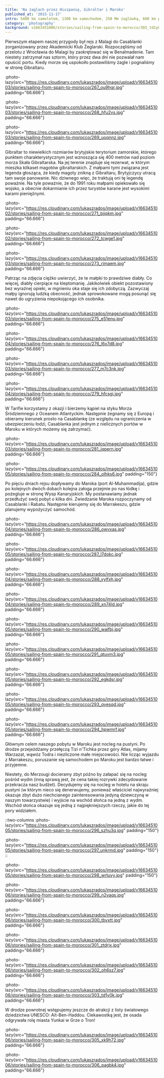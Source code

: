 ```yaml
---
title: 'Na żaglach przez Hiszpanię, Gibraltar i Maroko'
published_at: '2015-11-17'
intro: 5400 km samolotem, 1300 km samochodem, 250 Mm żaglówką, 600 km pociągami, kilka przejazdów taksówką i dziesiątki kilometrów piechotą. W ciągu 15 dni zahaczyliśmy o 5 krajów na dwóch kontynentach. Zapraszam do obejrzenia kilku zdjęć dokumentujących naszą przygodę.
category: 'photography'
background: v1663451006/stories/sailing-from-spain-to-morocco/303_td1y0k.jpg
---
```


Pierwszym etapem naszej przygody był rejs z Malagi do Casablanki zorganizowany przez Akademicki Klub Żeglarski. Rozpoczęliśmy od przelotu z Wrocławia do Malagi by zaokrętować się w Benalmadenie. Tam niestety zatrzymał nas sztorm, który przez dwa dni nie pozwalał nam opuścić portu. Kiedy morze się uspokoiło postawiliśmy żagle i pognaliśmy w stronę Gibraltaru.

:photo-lazy{src="https://res.cloudinary.com/lukaszrados/image/upload/v1663451003/stories/sailing-from-spain-to-morocco/267_ou9hgr.jpg" padding="66.666"}

:photo-lazy{src="https://res.cloudinary.com/lukaszrados/image/upload/v1663451003/stories/sailing-from-spain-to-morocco/268_hfu2vs.jpg" padding="66.666"}

:photo-lazy{src="https://res.cloudinary.com/lukaszrados/image/upload/v1663451003/stories/sailing-from-spain-to-morocco/269_uoqnnz.jpg" padding="66.666"}

Gibraltar to niewielkich rozmiarów brytyjskie terytorium zamorskie, którego punktem charakterystycznym jest wznosząca się 400 metrów nad poziom morza Skała Gibraltarska. Na jej terenie znajduje się rezerwat, w którym mieszka kilkaset magotów gibraltarskich. Z małpami tymi związana jest legenda głosząca, że kiedy magoty znikną z Gibraltaru, Brytyjczycy utracą tam swoje panowanie. Nic dziwnego więc, że traktują oni tę legendę poważnie. Na tyle poważnie, że do 1991 roku małpami opiekowało się wojsko, a obecnie dokarmianie ich przez turystów karane jest wysokimi karami pieniężnymi.

:photo-lazy{src="https://res.cloudinary.com/lukaszrados/image/upload/v1663451002/stories/sailing-from-spain-to-morocco/271_bjjqkm.jpg" padding="66.666"}

:photo-lazy{src="https://res.cloudinary.com/lukaszrados/image/upload/v1663451002/stories/sailing-from-spain-to-morocco/272_tcwge1.jpg" padding="66.666"}

:photo-lazy{src="https://res.cloudinary.com/lukaszrados/image/upload/v1663451003/stories/sailing-from-spain-to-morocco/273_rimaem.jpg" padding="66.666"}

Patrząc na zdjęcia ciężko uwierzyć, że te małpki to prawdziwe diabły. Co więcej, diabły cierpiące na kleptomanię. Jakikolwiek obiekt pozostawiony bez wyraźnej opieki, w mgnieniu oka staje się ich zdobyczą. Zazwyczaj małpy ignorują ludzką obecność, jednak sprowokowane mogą posunąć się nawet do ugryzienia niepokojącego ich osobnika.

:photo-lazy{src="https://res.cloudinary.com/lukaszrados/image/upload/v1663451003/stories/sailing-from-spain-to-morocco/275_e51enu.jpg" padding="66.666"}

:photo-lazy{src="https://res.cloudinary.com/lukaszrados/image/upload/v1663451004/stories/sailing-from-spain-to-morocco/276_l6x7d8.jpg" padding="66.666"}

:photo-lazy{src="https://res.cloudinary.com/lukaszrados/image/upload/v1663451003/stories/sailing-from-spain-to-morocco/277_m7c3nk.jpg" padding="66.666"}

:photo-lazy{src="https://res.cloudinary.com/lukaszrados/image/upload/v1663451004/stories/sailing-from-spain-to-morocco/279_hfcsgi.jpg" padding="66.666"}

W Tarifie korzystamy z okazji i bierzemy kąpiel na styku Morza Śródziemnego z Oceanem Atlantyckim. Następnie żegnamy się z Europą i obieramy kierunek prosto na Casablankę (ze względu na ograniczenia w ubezpieczeniu łodzi, Casablanka jest jednym z nielicznych portów w Maroku w których możemy się zatrzymać).

:photo-lazy{src="https://res.cloudinary.com/lukaszrados/image/upload/v1663451003/stories/sailing-from-spain-to-morocco/281_iqpern.jpg" padding="66.666"}

:photo-lazy{src="https://res.cloudinary.com/lukaszrados/image/upload/v1663451005/stories/sailing-from-spain-to-morocco/284_olhks6.jpg" padding="150"}

Po pięciu dniach rejsu dopływamy do Maroka (port Al-Muhammadija), gdzie po kolejnych dwóch dobach kolejna załoga przejmie po nas łódkę i pożegluje w stronę Wysp Kanaryjskich. My postanawiamy jednak przedłużyć swój pobyt o kilka dni. Zwiedzanie Maroka rozpoczynamy od Casablanki i Rabatu. Następnie kierujemy się do Marrakeszu, gdzie planujemy wypożyczyć samochód.

:photo-lazy{src="https://res.cloudinary.com/lukaszrados/image/upload/v1663451004/stories/sailing-from-spain-to-morocco/286_owvxas.jpg" padding="66.666"}

:photo-lazy{src="https://res.cloudinary.com/lukaszrados/image/upload/v1663451005/stories/sailing-from-spain-to-morocco/287_l7dokc.jpg" padding="66.666"}

:photo-lazy{src="https://res.cloudinary.com/lukaszrados/image/upload/v1663451004/stories/sailing-from-spain-to-morocco/288_vylfxh.jpg" padding="66.666"}

:photo-lazy{src="https://res.cloudinary.com/lukaszrados/image/upload/v1663451004/stories/sailing-from-spain-to-morocco/289_xn74ld.jpg" padding="66.666"}

:photo-lazy{src="https://res.cloudinary.com/lukaszrados/image/upload/v1663451005/stories/sailing-from-spain-to-morocco/290_waifbj.jpg" padding="66.666"}

:photo-lazy{src="https://res.cloudinary.com/lukaszrados/image/upload/v1663451005/stories/sailing-from-spain-to-morocco/291_qtuvm3.jpg" padding="66.666"}

:photo-lazy{src="https://res.cloudinary.com/lukaszrados/image/upload/v1663451005/stories/sailing-from-spain-to-morocco/292_egkdsr.jpg" padding="66.666"}

:photo-lazy{src="https://res.cloudinary.com/lukaszrados/image/upload/v1663451005/stories/sailing-from-spain-to-morocco/293_qyesqd.jpg" padding="66.666"}

:photo-lazy{src="https://res.cloudinary.com/lukaszrados/image/upload/v1663451005/stories/sailing-from-spain-to-morocco/294_hpwmrf.jpg" padding="66.666"}

Głównym celem naszego pobytu w Maroku jest nocleg na pustyni. Po drodze przejeżdżamy przełęczą Tizi n'Tichka przez góry Atlas, mijamy Warzazat, wąwóz Todra i niezliczone małe miejscowości. Nie licząc wyjazdu z Marrakeszu, poruszanie się samochodem po Maroku jest bardzo łatwe i przyjemne.

Niestety, do Merzougi docieramy zbyt późno by załapać się na nocleg pośród wydm (inną sprawą jest, że cena takiej rozrywki zdecydowanie przekracza nasz budżet). Decydujemy się na nocleg w hotelu na skraju pustyni (w którym nieco się denerwujemy, ponieważ właściciel najwyraźniej okazuje zbyt dużo niechcianego zainteresowania jedyną dziewczyną w naszym towarzystwie) i wyjście na wschód słońca na jedną z wydm. Wschód słońca okazuje się jedną z najpiękniejszych rzeczy, jakie do tej pory widziałem.

::two-columns
:photo-lazy{src="https://res.cloudinary.com/lukaszrados/image/upload/v1663451005/stories/sailing-from-spain-to-morocco/296_szhu3q.jpg" padding="150"}

:photo-lazy{src="https://res.cloudinary.com/lukaszrados/image/upload/v1663451005/stories/sailing-from-spain-to-morocco/297_unkrmd.jpg" padding="150"}
::

:photo-lazy{src="https://res.cloudinary.com/lukaszrados/image/upload/v1663451005/stories/sailing-from-spain-to-morocco/298_wrtuvy.jpg" padding="150"}

:photo-lazy{src="https://res.cloudinary.com/lukaszrados/image/upload/v1663451006/stories/sailing-from-spain-to-morocco/299_n2vaqs.jpg" padding="66.666"}

:photo-lazy{src="https://res.cloudinary.com/lukaszrados/image/upload/v1663451006/stories/sailing-from-spain-to-morocco/300_tbvxtt.jpg" padding="66.666"}

:photo-lazy{src="https://res.cloudinary.com/lukaszrados/image/upload/v1663451006/stories/sailing-from-spain-to-morocco/301_ztdrjx.jpg" padding="66.666"}

:photo-lazy{src="https://res.cloudinary.com/lukaszrados/image/upload/v1663451006/stories/sailing-from-spain-to-morocco/302_oh6sz7.jpg" padding="66.666"}

:photo-lazy{src="https://res.cloudinary.com/lukaszrados/image/upload/v1663451006/stories/sailing-from-spain-to-morocco/303_td1y0k.jpg" padding="66.666"}

W drodze powrotnej wstępujemy jeszcze do atrakcji z listy światowego dziedzictwa UNESCO: Aït-Ben-Haddou. Ciekawostką jest, że osada odgrywała rolę miasta Yunkai w Grze o Tron!

:photo-lazy{src="https://res.cloudinary.com/lukaszrados/image/upload/v1663451006/stories/sailing-from-spain-to-morocco/305_xk9h72.jpg" padding="66.666"}

:photo-lazy{src="https://res.cloudinary.com/lukaszrados/image/upload/v1663451006/stories/sailing-from-spain-to-morocco/306_pagbk4.jpg" padding="66.666"}
